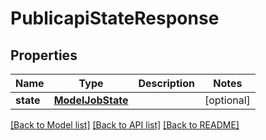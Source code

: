 # PublicapiStateResponse

## Properties
Name | Type | Description | Notes
------------ | ------------- | ------------- | -------------
**state** | [**ModelJobState**](ModelJobState.md) |  | [optional] 

[[Back to Model list]](../README.md#documentation-for-models) [[Back to API list]](../README.md#documentation-for-api-endpoints) [[Back to README]](../README.md)

